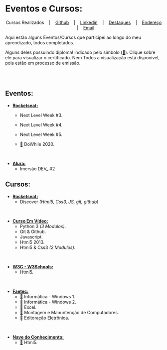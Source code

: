 
# Eventos e Cursos:

<p align="center">
  Cursos Realizados &nbsp;&nbsp;&nbsp;|&nbsp;&nbsp;&nbsp;
  <a href="https://github.com/DinowSauron">Github</a> &nbsp;&nbsp;&nbsp;|&nbsp;&nbsp;&nbsp;
  <a href="https://www.linkedin.com/in/luiz-claudio-cardoso/">Linkedin</a> &nbsp;&nbsp;&nbsp;|&nbsp;&nbsp;&nbsp;
  <a href="https://dinowsauron.github.io/">Destaques</a> &nbsp;&nbsp;&nbsp;|&nbsp;&nbsp;&nbsp;
  <a href="https://www.google.com.br/maps/place/Realengo,+Rio+de+Janeiro+-+RJ/@-22.8784762,-43.4730305,13z/data=!3m1!4b1!4m5!3m4!1s0x9961d6352b312f:0xdbcc937520fa83fc!8m2!3d-22.8786514!4d-43.4285152"
  title="Endereço aproximado"
  >Endereço</a> &nbsp;&nbsp;&nbsp;|&nbsp;&nbsp;&nbsp;
  <a href="mailto:luizclaudiocardoso@yahoo.com"
  title="LuizClaudioCardoso@gmail.com">Email</a>
</p>


<p>
    Aqui estão alguns Eventos/Cursos que participei ao longo do meu aprendizado, todos completados. 
</p>
<p>
    Alguns deles possuindo diploma! indicado pelo simbolo (<a href="#" title="Certificado">📜</a>). Clique sobre ele para visualizar o certificado.
    Nem Todos a visualização está disponivel, pois estão em processo de emissão.
</p>
<br>
<br>



## Eventos:

* [**Rocketseat:**](https://rocketseat.com.br/)
    * <span>Next Level Week #3.</span>
    * <span>Next Level Week #4.</span>
    * <span>Next Level Week #5.</span>

    * [📜](./Certificados/certificado-dowhile.pdf) <span>DoWhile 2020.</span>
<br>


* [**Alura:**](https://www.alura.com.br/)
    * <span>Imersão DEV_ #2</span>







## Cursos:

* [**Rocketseat:**](https://rocketseat.com.br/)
    * <span>Discover <em>(Html5, Css3, JS, git, github)</em></span>
<br>

* [**Curso Em Vídeo:**](https://www.cursoemvideo.com/)
    * <span title="120 Hrs">Python 3 <em>(3 Modulos)</em>.</span>
    * <span title="20 Hrs">Git & Github.</span>
    * <span title="40 Hrs">Javascript.</span>
    * <span title="40 Hrs">Html5 2013.</span>
    * <span title="80 Hrs">Html5 & Css3 <em>(2 Modulos)</em>.</span>
<br>

* [**W3C - W3Schools:**](https://www.w3schools.com/)
    * <span>Html5.</span>
<br>

* [**Faetec:**](http://www.faetec.rj.gov.br/)
    * [📜](./Certificados/Certificado-Windows1.jpg) <span title="60 Hrs">Informática - Windows 1.</span>
    * [📜](./Certificados/Certificado-Windows2.jpg) <span title="60 Hrs">Informática - Windows 2.</span>
    * 📜 <span>Excel.</span>
    * [📜](./Certificados/Certificado-Montagem.jpg) <span title="160 Hrs"> Montagem e Manuntenção de Computadores.</span>
    * 📜 <span>Editoração Eletrônica.</span>
<br>    

* [**Nave do Conhecimento:**](https://navedoconhecimento.rio/)
    * [📜](./Certificados/certificado-nave-html.pdf) <span title="45 Hrs">Html5.</span>
<br>